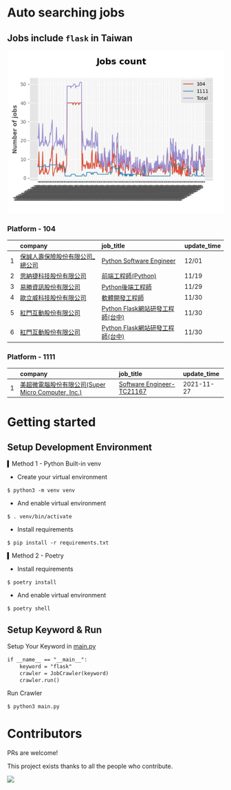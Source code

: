 # Auto searching jobs

## Jobs include `flask` in Taiwan 

 ![image](./doc/plot_img.jpg)


### Platform - 104


|    | company                                                                               | job_title                                                                                | update_time   |
|---:|:--------------------------------------------------------------------------------------|:-----------------------------------------------------------------------------------------|:--------------|
|  1 | [保誠人壽保險股份有限公司_總公司](https://www.104.com.tw/company/1jjquiw?jobsource=jolist_b_date)    | [Python Software Engineer](https://www.104.com.tw/job/7ceaz?jobsource=jolist_b_date)     | 12/01         |
|  2 | [思納捷科技股份有限公司](https://www.104.com.tw/company/1a2x6bk977?jobsource=jolist_a_relevance) | [前端工程師(Python)](https://www.104.com.tw/job/7g8nn?jobsource=jolist_a_relevance)           | 11/19         |
|  3 | [易勝資訊股份有限公司](https://www.104.com.tw/company/1a2x6bj8og?jobsource=jolist_a_relevance)  | [Python後端工程師](https://www.104.com.tw/job/76vbt?jobsource=jolist_a_relevance)             | 11/29         |
|  4 | [歐立威科技股份有限公司](https://www.104.com.tw/company/b8gl75c?jobsource=jolist_b_date)         | [軟體開發工程師](https://www.104.com.tw/job/6q2ao?jobsource=jolist_b_date)                      | 11/30         |
|  5 | [紅門互動股份有限公司](https://www.104.com.tw/company/oh4m67k?jobsource=jolist_a_relevance)     | [Python Flask網站研發工程師(台中)](https://www.104.com.tw/job/6kf9h?jobsource=jolist_a_relevance) | 11/30         |
|  6 | [紅門互動股份有限公司](https://www.104.com.tw/company/oh4m67k?jobsource=jolist_b_date)          | [Python Flask網站研發工程師(台中)](https://www.104.com.tw/job/6kf9h?jobsource=jolist_b_date)      | 11/30         |

### Platform - 1111


|    | company                                                                          | job_title                                                          | update_time   |
|---:|:---------------------------------------------------------------------------------|:-------------------------------------------------------------------|:--------------|
|  1 | [美超微電腦股份有限公司(Super Micro Computer, Inc.)](https://www.1111.com.tw/corp/9530088/) | [Software Engineer-TC21167](https://www.1111.com.tw/job/98544764/) | 2021-11-27    |



# Getting started
## Setup Development Environment
▍Method 1 - Python Built-in venv

- Create your virtual environment
```
$ python3 -m venv venv
```
- And enable virtual environment
```
$ . venv/bin/activate
```
- Install requirements
```
$ pip install -r requirements.txt 
```

▍Method 2 - Poetry
- Install requirements
```
$ poetry install
```
- And enable virtual environment
```
$ poetry shell
```

## Setup Keyword & Run

Setup Your Keyword in [main.py](./main.py#L88)
```
if __name__ == "__main__":
    keyword = "flask"
    crawler = JobCrawler(keyword)
    crawler.run()
```

Run Crawler
```
$ python3 main.py
```

# Contributors
PRs are welcome!

This project exists thanks to all the people who contribute.

<a href="https://github.com/hsuanchi/auto-search-flask-job/graphs/contributors">
  <img src="https://contrib.rocks/image?repo=hsuanchi/auto-search-flask-job"/>
</a>
